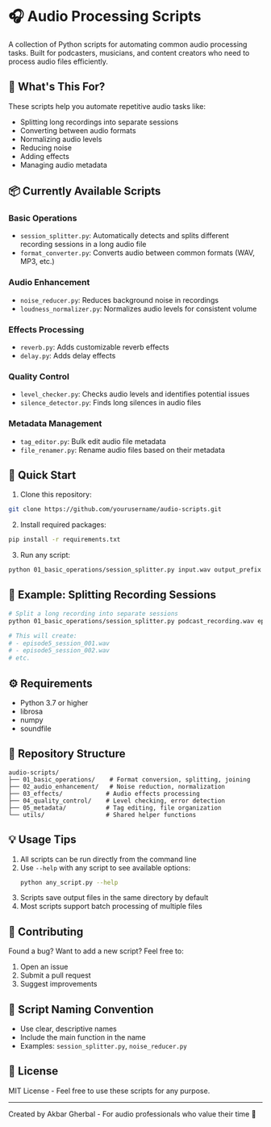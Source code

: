 # 🎧 Audio Processing Scripts

A collection of Python scripts for automating common audio processing tasks. Built for podcasters, musicians, and content creators who need to process audio files efficiently.

## 🎯 What's This For?

These scripts help you automate repetitive audio tasks like:
- Splitting long recordings into separate sessions
- Converting between audio formats
- Normalizing audio levels
- Reducing noise
- Adding effects
- Managing audio metadata

## 📦 Currently Available Scripts

### Basic Operations
- `session_splitter.py`: Automatically detects and splits different recording sessions in a long audio file
- `format_converter.py`: Converts audio between common formats (WAV, MP3, etc.)

### Audio Enhancement
- `noise_reducer.py`: Reduces background noise in recordings
- `loudness_normalizer.py`: Normalizes audio levels for consistent volume

### Effects Processing
- `reverb.py`: Adds customizable reverb effects
- `delay.py`: Adds delay effects

### Quality Control
- `level_checker.py`: Checks audio levels and identifies potential issues
- `silence_detector.py`: Finds long silences in audio files

### Metadata Management
- `tag_editor.py`: Bulk edit audio file metadata
- `file_renamer.py`: Rename audio files based on their metadata

## 🚀 Quick Start

1. Clone this repository:
```bash
git clone https://github.com/yourusername/audio-scripts.git
```

2. Install required packages:
```bash
pip install -r requirements.txt
```

3. Run any script:
```bash
python 01_basic_operations/session_splitter.py input.wav output_prefix
```

## 📖 Example: Splitting Recording Sessions

```bash
# Split a long recording into separate sessions
python 01_basic_operations/session_splitter.py podcast_recording.wav episode5

# This will create:
# - episode5_session_001.wav
# - episode5_session_002.wav
# etc.
```

## ⚙️ Requirements

- Python 3.7 or higher
- librosa
- numpy
- soundfile

## 📁 Repository Structure

```
audio-scripts/
├── 01_basic_operations/    # Format conversion, splitting, joining
├── 02_audio_enhancement/   # Noise reduction, normalization
├── 03_effects/            # Audio effects processing
├── 04_quality_control/    # Level checking, error detection
├── 05_metadata/           # Tag editing, file organization
└── utils/                 # Shared helper functions
```

## 💡 Usage Tips

1. All scripts can be run directly from the command line
2. Use `--help` with any script to see available options:
   ```bash
   python any_script.py --help
   ```
3. Scripts save output files in the same directory by default
4. Most scripts support batch processing of multiple files

## 🤝 Contributing

Found a bug? Want to add a new script? Feel free to:
1. Open an issue
2. Submit a pull request
3. Suggest improvements

## 📝 Script Naming Convention

- Use clear, descriptive names
- Include the main function in the name
- Examples: `session_splitter.py`, `noise_reducer.py`

## 📄 License

MIT License - Feel free to use these scripts for any purpose.

---
Created by Akbar Gherbal - For audio professionals who value their time 🎵
